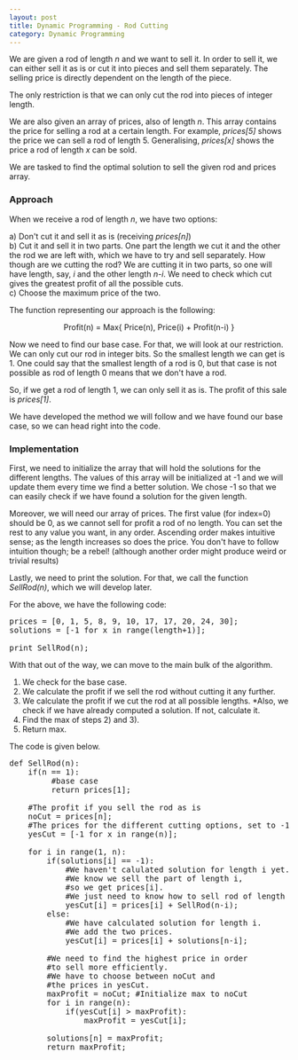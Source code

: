 ```yaml
---
layout: post
title: Dynamic Programming - Rod Cutting
category: Dynamic Programming
---
```


We are given a rod of length <i>n</i> and we want to sell it. In order to sell it, we can either sell it as is or cut it into pieces and sell them separately. The selling price is directly dependent on the length of the piece.

The only restriction is that we can only cut the rod into pieces of integer length.

We are also given an array of prices, also of length <i>n</i>. This array contains the price for selling a rod at a certain length. For example, <i>prices[5]</i> shows the price we can sell a rod of length 5. Generalising, <i>prices[x]</i> shows the price a rod of length <i>x</i> can be sold.

We are tasked to find the optimal solution to sell the given rod and prices array.

### Approach

When we receive a rod of length <i>n</i>, we have two options:

a) Don't cut it and sell it as is (receiving <i>prices[n]</i>)<br>
b) Cut it and sell it in two parts. One part the length we cut it and the other the rod we are left with, which we have to try and sell separately. How though are we cutting the rod? We are cutting it in two parts, so one will have length, say, <i>i</i> and the other length <i>n-i</i>. We need to check which cut gives the greatest profit of all the possible cuts.<br>
c) Choose the maximum price of the two.

The function representing our approach is the following:

<p align="center">Profit(n) = Max{ Price(n), Price(i) + Profit(n-i) }</p>

Now we need to find our base case. For that, we will look at our restriction. We can only cut our rod in integer bits. So the smallest length we can get is 1. One could say that the smallest length of a rod is 0, but that case is not possible as rod of length 0 means that we don't have a rod.

So, if we get a rod of length 1, we can only sell it as is. The profit of this sale is <i>prices[1]</i>.

We have developed the method we will follow and we have found our base case, so we can head right into the code.

### Implementation

First, we need to initialize the array that will hold the solutions for the different lengths. The values of this array will be initialized at -1 and we will update them every time we find a better solution. We chose -1 so that we can easily check if we have found a solution for the given length.

Moreover, we will need our array of prices. The first value (for index=0) should be 0, as we cannot sell for profit a rod of no length. You can set the rest to any value you want, in any order. Ascending order makes intuitive sense; as the length increases so does the price. You don't have to follow intuition though; be a rebel! (although another order might produce weird or trivial results)

Lastly, we need to print the solution. For that, we call the function <i>SellRod(n)</i>, which we will develop later.

For the above, we have the following code:

<pre>
prices = [0, 1, 5, 8, 9, 10, 17, 17, 20, 24, 30];
solutions = [-1 for x in range(length+1)];

print SellRod(n);
</pre>

With that out of the way, we can move to the main bulk of the algorithm.

1) We check for the base case.
2) We calculate the profit if we sell the rod without cutting it any further.
3) We calculate the profit if we cut the rod at all possible lengths.
   *Also, we check if we have already computed a solution. If not, calculate it.
4) Find the max of steps 2) and 3).
5) Return max.

The code is given below.

<pre>
def SellRod(n):
    if(n == 1):
         #base case
         return prices[1];

    #The profit if you sell the rod as is  
    noCut = prices[n];
    #The prices for the different cutting options, set to -1.
    yesCut = [-1 for x in range(n)];

    for i in range(1, n):
        if(solutions[i] == -1):
            #We haven't calulated solution for length i yet.
            #We know we sell the part of length i,
            #so we get prices[i].
            #We just need to know how to sell rod of length n-i.
            yesCut[i] = prices[i] + SellRod(n-i);
        else:
            #We have calculated solution for length i.
            #We add the two prices.
            yesCut[i] = prices[i] + solutions[n-i];
        
        #We need to find the highest price in order
        #to sell more efficiently.
        #We have to choose between noCut and
        #the prices in yesCut.
        maxProfit = noCut; #Initialize max to noCut
        for i in range(n):
            if(yesCut[i] > maxProfit):
                maxProfit = yesCut[i];
        
        solutions[n] = maxProfit;
        return maxProfit;
</pre>
